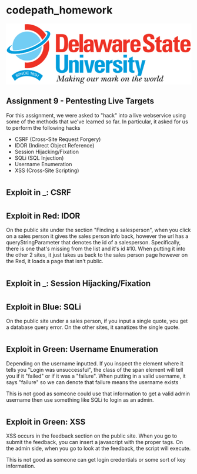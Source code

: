 # codepath_homework

<img src='/DESU-Logo.png' height="auto" width="720"/>

<h2>Assignment 9 - Pentesting Live Targets</h2>

For this assignment, we were asked to "hack" into a live webservice using some of the methods that we've learned so far. In particular, it asked for us to perform the following hacks

<ul>
	<li>CSRF (Cross-Site Request Forgery)</li>
	<li>IDOR (Indirect Object Reference)</li>
	<li>Session Hijacking/Fixation</li>
	<li>SQLi (SQL Injection)</li>
	<li>Username Enumeration</li>
	<li>XSS (Cross-Site Scripting)</li>
</ul>

#
<h2>Exploit in _: CSRF</h2>

#
<h2>Exploit in Red: IDOR</h2>
On the public site under the section "Finding a salesperson", when you click on a sales person it gives the sales person info back, however the url has a queryStringParameter that denotes the id of a salesperson. Specifically, there is one that's missing from the list and it's id #10. When putting it into the other 2 sites, it just takes us back to the sales person page however on the Red, it loads a page that isn't public.

#
<h2>Exploit in _: Session Hijacking/Fixation</h2>

#
<h2>Exploit in Blue: SQLi</h2>
On the public site under a sales person, if you input a single quote, you get a database query error. On the other sites, it sanatizes the single quote.

#
<h2>Exploit in Green: Username Enumeration</h2>
Depending on the username inputted. If you inspect the element where it tells you "Login was unsuccessful", the class of the span element will tell you if it "failed" or if it was a "failure". When putting in a valid username, it says "failure" so we can denote that failure means the username exists

This is not good as someone could use that information to get a valid admin username then use something like SQLi to login as an admin.

#
<h2>Exploit in Green: XSS</h2>
XSS occurs in the feedback section on the public site. When you go to submit the feedback, you can insert a javascript with the proper tags. On the admin side, when you go to look at the feedback, the script will execute. 

This is not good as someone can get login credentials or some sort of key information.